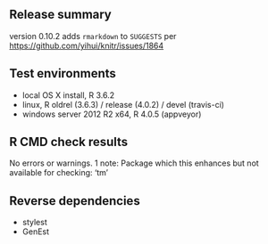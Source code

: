 ## Release summary

version 0.10.2 adds `rmarkdown` to `SUGGESTS` per https://github.com/yihui/knitr/issues/1864

## Test environments

- local OS X install, R 3.6.2
- linux, R oldrel (3.6.3) / release (4.0.2) / devel (travis-ci)
- windows server 2012 R2 x64, R 4.0.5 (appveyor)

## R CMD check results

No errors or warnings. 1 note:
  Package which this enhances but not available for checking: ‘tm’

## Reverse dependencies

- stylest
- GenEst
